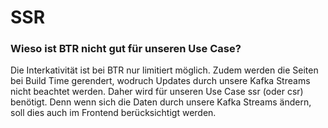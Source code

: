 # SSR

### Wieso ist BTR nicht gut für unseren Use Case?

Die Interkativität ist bei BTR nur limitiert möglich. Zudem werden die Seiten bei Build Time gerendert, 
wodruch Updates durch unsere Kafka Streams nicht beachtet werden. Daher wird für unseren Use Case ssr (oder csr) benötigt.
Denn wenn sich die Daten durch unsere Kafka Streams ändern, soll dies auch im Frontend berücksichtigt werden.